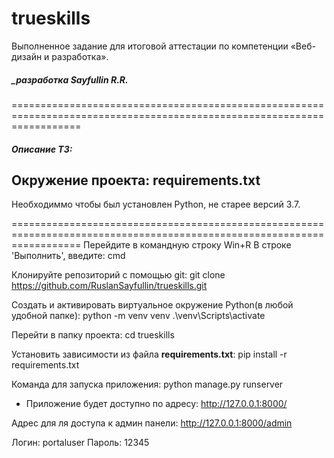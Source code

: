 # trueskills
Выполненное задание для итоговой аттестации по компетенции «Веб-дизайн и разработка».

##### _разработка Sayfullin R.R. 

========================================================================================================================

##### Описание ТЗ:

## Окружение проекта: requirements.txt
Необходиммо чтобы был установлен Python, не старее версий 3.7.

========================================================================================================================
Перейдите в командную строку
Win+R
В строке 'Выполнить', введите: cmd

Клонируйте репозиторий с помощью git:
git clone https://github.com/RuslanSayfullin/trueskills.git

Создать и активировать виртуальное окружение Python(в любой удобной папке):
python -m venv venv
.\venv\Scripts\activate

Перейти в папку проекта:
cd trueskills

Установить зависимости из файла **requirements.txt**:
pip install -r requirements.txt

Команда для запуска приложения:
python manage.py runserver

* Приложение будет доступно по адресу: http://127.0.0.1:8000/

Адрес для ля доступа к админ панели: 
http://127.0.0.1:8000/admin

Логин: portaluser
Пароль: 12345


